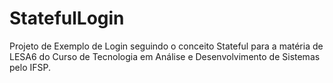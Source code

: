 # StatefulLogin
Projeto de Exemplo de Login seguindo o conceito Stateful para a matéria de LESA6 do Curso de Tecnologia em Análise e Desenvolvimento de Sistemas pelo IFSP.
